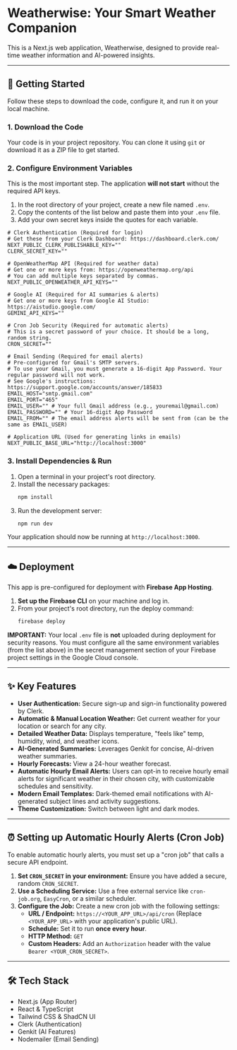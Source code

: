 # Weatherwise: Your Smart Weather Companion

This is a Next.js web application, Weatherwise, designed to provide real-time weather information and AI-powered insights.

---

## 🚀 Getting Started

Follow these steps to download the code, configure it, and run it on your local machine.

### 1. Download the Code

Your code is in your project repository. You can clone it using `git` or download it as a ZIP file to get started.

### 2. Configure Environment Variables

This is the most important step. The application **will not start** without the required API keys.

1.  In the root directory of your project, create a new file named `.env`.
2.  Copy the contents of the list below and paste them into your `.env` file.
3.  Add your own secret keys inside the quotes for each variable.

```env
# Clerk Authentication (Required for login)
# Get these from your Clerk Dashboard: https://dashboard.clerk.com/
NEXT_PUBLIC_CLERK_PUBLISHABLE_KEY=""
CLERK_SECRET_KEY=""

# OpenWeatherMap API (Required for weather data)
# Get one or more keys from: https://openweathermap.org/api
# You can add multiple keys separated by commas.
NEXT_PUBLIC_OPENWEATHER_API_KEYS=""

# Google AI (Required for AI summaries & alerts)
# Get one or more keys from Google AI Studio: https://aistudio.google.com/
GEMINI_API_KEYS=""

# Cron Job Security (Required for automatic alerts)
# This is a secret password of your choice. It should be a long, random string.
CRON_SECRET=""

# Email Sending (Required for email alerts)
# Pre-configured for Gmail's SMTP servers.
# To use your Gmail, you must generate a 16-digit App Password. Your regular password will not work.
# See Google's instructions: https://support.google.com/accounts/answer/185833
EMAIL_HOST="smtp.gmail.com"
EMAIL_PORT="465"
EMAIL_USER="" # Your full Gmail address (e.g., youremail@gmail.com)
EMAIL_PASSWORD="" # Your 16-digit App Password
EMAIL_FROM="" # The email address alerts will be sent from (can be the same as EMAIL_USER)

# Application URL (Used for generating links in emails)
NEXT_PUBLIC_BASE_URL="http://localhost:3000"
```

### 3. Install Dependencies & Run

1.  Open a terminal in your project's root directory.
2.  Install the necessary packages:
    ```bash
    npm install
    ```
3.  Run the development server:
    ```bash
    npm run dev
    ```

Your application should now be running at `http://localhost:3000`.

---

## ☁️ Deployment

This app is pre-configured for deployment with **Firebase App Hosting**.

1.  **Set up the Firebase CLI** on your machine and log in.
2.  From your project's root directory, run the deploy command:
    ```bash
    firebase deploy
    ```

**IMPORTANT:** Your local `.env` file is **not** uploaded during deployment for security reasons. You must configure all the same environment variables (from the list above) in the secret management section of your Firebase project settings in the Google Cloud console.

---

## ✨ Key Features

*   **User Authentication:** Secure sign-up and sign-in functionality powered by Clerk.
*   **Automatic & Manual Location Weather:** Get current weather for your location or search for any city.
*   **Detailed Weather Data:** Displays temperature, "feels like" temp, humidity, wind, and weather icons.
*   **AI-Generated Summaries:** Leverages Genkit for concise, AI-driven weather summaries.
*   **Hourly Forecasts:** View a 24-hour weather forecast.
*   **Automatic Hourly Email Alerts:** Users can opt-in to receive hourly email alerts for significant weather in their chosen city, with customizable schedules and sensitivity.
*   **Modern Email Templates:** Dark-themed email notifications with AI-generated subject lines and activity suggestions.
*   **Theme Customization:** Switch between light and dark modes.

---

## ⏰ Setting up Automatic Hourly Alerts (Cron Job)

To enable automatic hourly alerts, you must set up a "cron job" that calls a secure API endpoint.

1.  **Set `CRON_SECRET` in your environment:** Ensure you have added a secure, random `CRON_SECRET`.
2.  **Use a Scheduling Service:** Use a free external service like `cron-job.org`, `EasyCron`, or a similar scheduler.
3.  **Configure the Job:** Create a new cron job with the following settings:
    *   **URL / Endpoint:** `https://<YOUR_APP_URL>/api/cron` (Replace `<YOUR_APP_URL>` with your application's public URL).
    *   **Schedule:** Set it to run **once every hour**.
    *   **HTTP Method:** `GET`
    *   **Custom Headers:** Add an `Authorization` header with the value `Bearer <YOUR_CRON_SECRET>`.

---

## 🛠️ Tech Stack

*   Next.js (App Router)
*   React & TypeScript
*   Tailwind CSS & ShadCN UI
*   Clerk (Authentication)
*   Genkit (AI Features)
*   Nodemailer (Email Sending)
